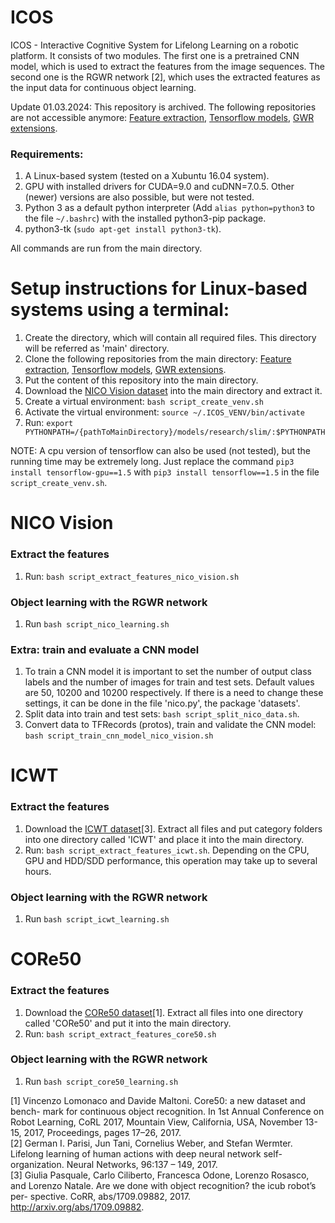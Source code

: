 # ICOS
ICOS - Interactive Cognitive System for Lifelong Learning on a robotic platform.
It consists of two modules. The first one is a pretrained CNN model, which is used
to extract the features from the image sequences. The second one is the RGWR network [2], which
uses the extracted features as the input data for continuous object learning.

Update 01.03.2024: This repository is archived.
The following repositories are not accessible anymore:
[Feature extraction](https://github.com/VadymV/TF_FeatureExtraction),
[Tensorflow models](https://github.com/VadymV/models),
[GWR extensions](https://github.com/VadymV/GWR-Extensions).

### Requirements:
1. A Linux-based system (tested on a Xubuntu 16.04 system).
2. GPU with installed drivers for CUDA=9.0 and cuDNN=7.0.5. Other (newer) versions are also possible, but were not tested.
3. Python 3 as a default python interpreter (Add `alias python=python3` to the file `~/.bashrc`) with the installed python3-pip package.
4. python3-tk (`sudo apt-get install python3-tk`).

All commands are run from the main directory.

# Setup instructions for Linux-based systems using a terminal:

1. Create the directory, which will contain all required files. This directory
will be referred as 'main' directory.
2. Clone the following repositories from the main directory:
  [Feature extraction](https://github.com/VadymV/TF_FeatureExtraction),
  [Tensorflow models](https://github.com/VadymV/models),
  [GWR extensions](https://github.com/VadymV/GWR-Extensions).
3. Put the content of this repository into the main directory.
4. Download the [NICO Vision dataset](https://drive.google.com/open?id=1LOfoakc0AVxaG1Y983y5XqY7Ip1Wj1Jr)
into the main directory and extract it.
5. Create a virtual environment: `bash script_create_venv.sh`
6. Activate the virtual environment: `source ~/.ICOS_VENV/bin/activate`
7. Run: `export PYTHONPATH=/{pathToMainDirectory}/models/research/slim/:$PYTHONPATH`

NOTE: A cpu version of tensorflow can also be used (not tested), but the running time may be extremely long.
Just replace the command `pip3 install tensorflow-gpu==1.5` with `pip3 install tensorflow==1.5` in the file `script_create_venv.sh`.

# NICO Vision
### Extract the features
1. Run: `bash script_extract_features_nico_vision.sh`

### Object learning with the RGWR network
1. Run `bash script_nico_learning.sh`

### Extra: train and evaluate a CNN model
1. To train a CNN model it is important to set the number of output class labels and the number of images for train and test sets.
Default values are 50, 10200 and 10200 respectively. If there is a need to change these settings, it can be done in the file 'nico.py',  the package 'datasets'.
2. Split data into train and test sets: `bash script_split_nico_data.sh`.
3. Convert data to TFRecords (protos), train and validate the CNN model:
`bash script_train_cnn_model_nico_vision.sh`

# ICWT
### Extract the features
1. Download the [ICWT dataset](https://robotology.github.io/iCubWorld/#icubworld-transformations-modal)[3].
Extract all files and put category folders into one directory called 'ICWT' and place it into the main directory.
2. Run: `bash script_extract_features_icwt.sh`.
Depending on the CPU, GPU and HDD/SDD performance, this operation may take up to several hours.

### Object learning with the RGWR network
1. Run `bash script_icwt_learning.sh`


# CORe50
### Extract the features
1. Download the [CORe50 dataset](http://bias.csr.unibo.it/maltoni/download/core50/core50_128x128.zip)[1].
Extract all files into one directory called 'CORe50' and put it into the main directory.
2. Run: `bash script_extract_features_core50.sh`

### Object learning with the RGWR network
1. Run `bash script_core50_learning.sh`

[1] Vincenzo Lomonaco and Davide Maltoni. Core50: a new dataset and bench-
mark for continuous object recognition. In 1st Annual Conference on Robot
Learning, CoRL 2017, Mountain View, California, USA, November 13-15,
2017, Proceedings, pages 17–26, 2017.  
[2] German I. Parisi, Jun Tani, Cornelius Weber, and Stefan Wermter. Lifelong
learning of human actions with deep neural network self-organization. Neural
Networks, 96:137 – 149, 2017.  
[3] Giulia Pasquale, Carlo Ciliberto, Francesca Odone, Lorenzo Rosasco, and
Lorenzo Natale. Are we done with object recognition? the icub robot’s per-
spective. CoRR, abs/1709.09882, 2017. http://arxiv.org/abs/1709.09882.
